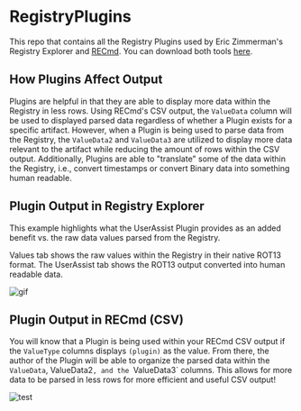 # RegistryPlugins

This repo that contains all the Registry Plugins used by Eric Zimmerman's Registry Explorer and [RECmd](https://github.com/EricZimmerman/RECmd). You can download both tools [here](https://f001.backblazeb2.com/file/EricZimmermanTools/RegistryExplorer_RECmd.zip). 

## How Plugins Affect Output

Plugins are helpful in that they are able to display more data within the Registry in less rows. Using RECmd's CSV output, the `ValueData` column will be used to displayed parsed data regardless of whether a Plugin exists for a specific artifact. However, when a Plugin is being used to parse data from the Registry, the `ValueData2` and `ValueData3` are utilized to display more data relevant to the artifact while reducing the amount of rows within the CSV output. Additionally, Plugins are able to "translate" some of the data within the Registry, i.e., convert timestamps or convert Binary data into something human readable. 

## Plugin Output in Registry Explorer

This example highlights what the UserAssist Plugin provides as an added benefit vs. the raw data values parsed from the Registry.

Values tab shows the raw values within the Registry in their native ROT13 format. The UserAssist tab shows the ROT13 output converted into human readable data. 

![gif](https://github.com/rathbuna/RegistryPlugins/blob/master/RegistryExplorerPluginsInAction.gif)

## Plugin Output in RECmd (CSV)

You will know that a Plugin is being used within your RECmd CSV output if the `ValueType` columns displays `(plugin)` as the value. From there, the author of the Plugin will be able to organize the parsed data within the `ValueData`, ValueData2`, and the `ValueData3` columns. This allows for more data to be parsed in less rows for more efficient and useful CSV output!

![test](https://github.com/rathbuna/RegistryPlugins/blob/master/RECmdPluginExampleOutput.jpg)
